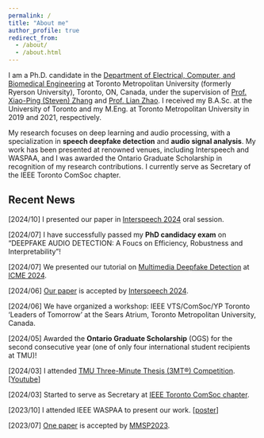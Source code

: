 ```yaml
---
permalink: /
title: "About me"
author_profile: true
redirect_from: 
  - /about/
  - /about.html
---
```


I am a Ph.D. candidate in the [Department of Electrical, Computer, and Biomedical Engineering](https://www.torontomu.ca/engineering-architectural-science/programs/graduate-programs/electrical-computer-engineering-graduate-programs/) at Toronto Metropolitan University (formerly Ryerson University), Toronto, ON, Canada, under the supervision of [Prof. Xiao-Ping (Steven) Zhang](https://sites.google.com/view/xiaopingzhang/home?authuser=0) and [Prof. Lian Zhao](https://www.ee.ryerson.ca/~lzhao/). I received my B.A.Sc. at the University of Toronto and my M.Eng. at Toronto Metropolitan University in 2019 and 2021, respectively.

My research focuses on deep learning and audio processing, with a specialization in **speech deepfake detection** and **audio signal analysis**. My work has been presented at renowned venues, including Interspeech and WASPAA, and I was awarded the Ontario Graduate Scholarship in recognition of my research contributions. I currently serve as Secretary of the IEEE Toronto ComSoc chapter.

## Recent News

[2024/10] I presented our paper in [Interspeech 2024](https://interspeech2024.org/) oral session.

[2024/07] I have successfully passed my **PhD candidacy exam** on “DEEPFAKE AUDIO DETECTION: A Foucs on Efficiency, Robustness and Interpretability”!

[2024/07] We presented our tutorial on [Multimedia Deepfake Detection](https://github.com/yzyouzhang/Awesome-Multimedia-Deepfake-Detection) at [ICME 2024](https://2024.ieeeicme.org/).

[2024/06] [Our paper](https://www.isca-archive.org/interspeech_2024/li24oa_interspeech.html) is accepted by [Interspeech 2024](https://interspeech2024.org/).

[2024/06] We have organized a workshop: IEEE VTS/ComSoc/YP Toronto ‘Leaders of Tomorrow’ at the Sears Atrium, Toronto Metropolitan University, Canada.

[2024/05] Awarded the **Ontario Graduate Scholarship** (OGS) for the second consecutive year (one of only four international student recipients at TMU)!

[2024/03] I attended [TMU Three-Minute Thesis (3MT®) Competition](https://www.torontomu.ca/graduate/student-guide/student-engagement/three-minute-thesis/). [[Youtube](https://www.youtube.com/watch?v=NqQar0ZmpYg)]

[2024/03] Started to serve as Secretary at [IEEE Toronto ComSoc chapter](https://www.ieeetoronto.ca/chapters/communications/).

[2023/10] I attended IEEE WASPAA to present our work. [[poster]()]

[2023/07] [One paper](https://ieeexplore.ieee.org/abstract/document/10337724) is accepted by [MMSP2023](https://attend.ieee.org/mmsp-2023/).
